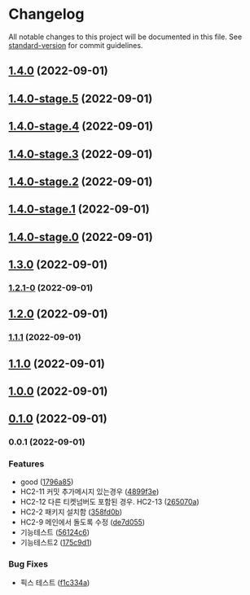 # Changelog

All notable changes to this project will be documented in this file. See [standard-version](https://github.com/conventional-changelog/standard-version) for commit guidelines.

## [1.4.0](https://github.com/chan-wired/actions_test/compare/v1.4.0-stage.5...v1.4.0) (2022-09-01)

## [1.4.0-stage.5](https://github.com/chan-wired/actions_test/compare/v1.4.0-stage.4...v1.4.0-stage.5) (2022-09-01)

## [1.4.0-stage.4](https://github.com/chan-wired/actions_test/compare/v1.4.0-stage.3...v1.4.0-stage.4) (2022-09-01)

## [1.4.0-stage.3](https://github.com/chan-wired/actions_test/compare/v1.4.0-stage.2...v1.4.0-stage.3) (2022-09-01)

## [1.4.0-stage.2](https://github.com/chan-wired/actions_test/compare/v1.4.0-stage.1...v1.4.0-stage.2) (2022-09-01)

## [1.4.0-stage.1](https://github.com/chan-wired/actions_test/compare/v1.4.0-stage.0...v1.4.0-stage.1) (2022-09-01)

## [1.4.0-stage.0](https://github.com/chan-wired/actions_test/compare/v1.3.0...v1.4.0-stage.0) (2022-09-01)

## [1.3.0](https://github.com/chan-wired/actions_test/compare/v1.2.1-0...v1.3.0) (2022-09-01)

### [1.2.1-0](https://github.com/chan-wired/actions_test/compare/v1.2.0...v1.2.1-0) (2022-09-01)

## [1.2.0](https://github.com/chan-wired/actions_test/compare/v1.1.1...v1.2.0) (2022-09-01)

### [1.1.1](https://github.com/chan-wired/actions_test/compare/v1.1.0...v1.1.1) (2022-09-01)

## [1.1.0](https://github.com/chan-wired/actions_test/compare/v1.0.0...v1.1.0) (2022-09-01)

## [1.0.0](https://github.com/chan-wired/actions_test/compare/v0.1.0...v1.0.0) (2022-09-01)

## [0.1.0](https://github.com/chan-wired/actions_test/compare/v0.0.1...v0.1.0) (2022-09-01)

### 0.0.1 (2022-09-01)


### Features

* good ([1796a85](https://github.com/chan-wired/actions_test/commit/1796a85845f38b3b4f97f32c378ad877fd538278))
* HC2-11 커밋 추가메시지 있는경우 ([4899f3e](https://github.com/chan-wired/actions_test/commit/4899f3ec72cdd2f33ad1766c6cfdf3d945769bd6))
* HC2-12 다른 티켓넘버도 포함된 경우. HC2-13 ([265070a](https://github.com/chan-wired/actions_test/commit/265070aacb697adcf70147f41c17a12b7d56c1ff))
* HC2-2 패키지 설치함 ([358fd0b](https://github.com/chan-wired/actions_test/commit/358fd0b9dcece1a058f072fe613d1c643901816a))
* HC2-9 메인에서 돌도록 수정 ([de7d055](https://github.com/chan-wired/actions_test/commit/de7d05596266e47005c6581fdee14da0fde9b955))
* 기능테스트 ([56124c6](https://github.com/chan-wired/actions_test/commit/56124c6544a102b70230f692698c87e005accdba))
* 기능테스트2 ([175c9d1](https://github.com/chan-wired/actions_test/commit/175c9d148143f89afce74400cf95e00c76e8e474))


### Bug Fixes

* 픽스 테스트 ([f1c334a](https://github.com/chan-wired/actions_test/commit/f1c334a890cd788e666c2a88f32ca67891d26f59))
